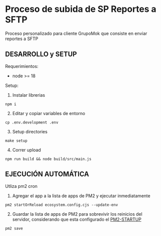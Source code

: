 # Proceso de subida de SP Reportes a SFTP 

Proceso personalizado para cliente GrupoMok que consiste en enviar reportes a SFTP

## DESARROLLO y SETUP

Requerimientos:

- node >= 18

Setup:

1. Instalar librerias

```shell
npm i
```

2. Editar y copiar variables de entorno

```shell
cp .env.development .env
```

3.  Setup directories

```shell
make setup
```

4. Correr upload

```shell
npm run build && node build/src/main.js
```

## EJECUCIÓN AUTOMÁTICA

Utliza pm2 cron

1. Agregar el app a la lista de apps de PM2 y ejecutar inmediatamente

```shell
pm2 startOrReload ecosystem.config.cjs --update-env
```

2. Guardar la lista de apps de PM2 para sobrevivir los reinicios del servidor, considerando que esta configurado el [PM2-STARTUP](https://pm2.keymetrics.io/docs/usage/startup/)

```shell
pm2 save
```
